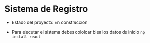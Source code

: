 <h1>Sistema de Registro</h1>

- Estado del proyecto: En construcción

- Para ejecutar el sistema debes cololcar bien los datos de inicio
  ```np install react```

  
